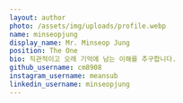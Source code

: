 ```yaml
---
layout: author
photo: /assets/img/uploads/profile.webp
name: minseopjung
display_name: Mr. Minseop Jung
position: The One
bio: 직관적이고 오래 기억에 남는 이해를 추구합니다.
github_username: cm8908
instagram_username: meansub
linkedin_username: minseopjung
---
```


